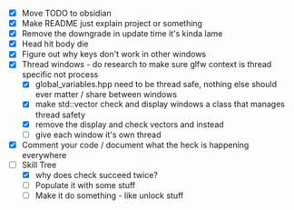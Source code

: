 - [x] Move TODO to obsidian
- [x] Make README just explain project or something
- [x] Remove the downgrade in update time it's kinda lame
- [x] Head hit body die
- [x] Figure out why keys don't work in other windows
- [x] Thread windows - do research to make sure glfw context is thread specific not process
    - [x] global_variables.hpp need to be thread safe, nothing else should ever matter / share between windows
    - [x] make std::vector check and display windows a class that manages thread safety
    - [x] remove the display and check vectors and instead 
    - [ ] give each window it's own thread
- [x] Comment your code / document what the heck is happening everywhere
- [ ] Skill Tree
    - [x] why does check succeed twice?
    - [ ] Populate it with some stuff
    - [ ] Make it do something - like unlock stuff 